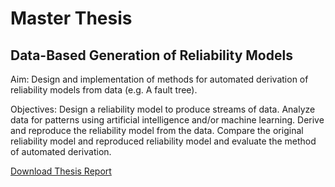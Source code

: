 # Master Thesis

## Data-Based Generation of Reliability Models

Aim: Design and implementation of methods for automated derivation of reliability models from data (e.g. A fault tree).

Objectives: Design a reliability model to produce streams of data. Analyze data for patterns using
artificial intelligence and/or machine learning. Derive and reproduce the reliability model from the data.
Compare the original reliability model and reproduced reliability model and evaluate the method of automated derivation.

[Download Thesis Report](https://gaborkevinbarta.com/files/GaborKevinBarta_MSc_Thesis.pdf)
